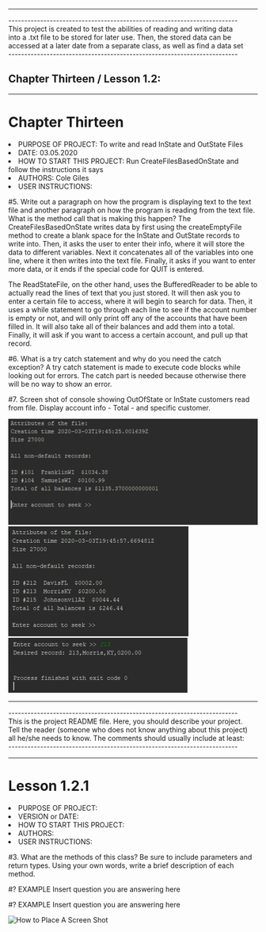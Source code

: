 <hr>
<p>
------------------------------------------------------------------------<br>
This project is created to test the abilities of reading and writing data <br>
into a .txt file to be stored for later use. Then, the stored data can be <br>
accessed at a later date from a separate class, as well as find a data set<br>
------------------------------------------------------------------------</p>

<h2>Chapter Thirteen / Lesson 1.2:</h2>
<hr>

# Chapter Thirteen
<li>PURPOSE OF PROJECT: To write and read InState and OutState Files                          </li>
<li>DATE: 03.05.2020                                                                          </li>
<li>HOW TO START THIS PROJECT: Run CreateFilesBasedOnState and follow the instructions it says</li>
<li>AUTHORS: Cole Giles                                                                       </li>
<li>USER INSTRUCTIONS:                                                                        </li>

<p>#5. Write out a paragraph on how the program is displaying text to the text file and another paragraph on how the program is reading from the text file. What is the method call that is making this happen?
            The CreateFilesBasedOnState writes data by first using the createEmptyFile method to create a blank space for the InState and OutState records to write into.
        Then, it asks the user to enter their info, where it will store the data to different variables. Next it concatenates all of the variables into one line,
        where it then writes into the text file. Finally, it asks if you want to enter more data, or it ends if the special code for QUIT is entered.</p>
            <p>The ReadStateFile, on the other hand, uses the BufferedReader to be able to actually read the lines of text that you just stored. It will then ask you to
        enter a certain file to access, where it will begin to search for data. Then, it uses a while statement to go through each line to see if the account number
        is empty or not, and will only print off any of the accounts that have been filled in. It will also take all of their balances and add them into a total.
        Finally, it will ask if you want to access a certain account, and pull up that record.</p>
<p>#6. What is a try catch statement and why do you need the catch exception?
        A try catch statement is made to execute code blocks while looking out for errors. The catch part is needed because otherwise there will be no way to show an error.</p>
<p>#7.  Screen shot of console showing OutOfState or InState customers read from file. Display account info - Total - and specific customer.</p>
<img src="InState.PNG">
<img src="OutState.PNG">
<img src="Seeker.PNG">


<hr>
<p>
------------------------------------------------------------------------<br>
This is the project README file. Here, you should describe your project.<br>
Tell the reader (someone who does not know anything about this project)<br>
all he/she needs to know. The comments should usually include at least:<br>
------------------------------------------------------------------------</p>

<hr>

# Lesson 1.2.1
<li>PURPOSE OF PROJECT:                              </li>
<li>VERSION or DATE:                                 </li>
<li>HOW TO START THIS PROJECT:                       </li>
<li>AUTHORS:                                         </li>
<li>USER INSTRUCTIONS:                               </li>

<p>#3. What are the methods of this class? Be sure to include parameters and return types. Using your own words, write a brief description of each method. </p>
<p>
<p>#?  EXAMPLE Insert question you are answering here </p>
<p>#?  EXAMPLE Insert question you are answering here </p>
<img src="screenshot.jpg" alt="How to Place A Screen Shot">

